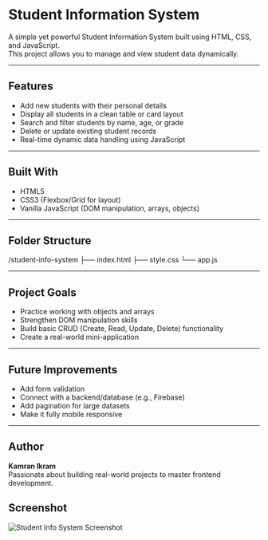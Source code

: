 #  Student Information System

A simple yet powerful Student Information System built using HTML, CSS, and JavaScript.  
This project allows you to manage and view student data dynamically.

---

##  Features

- Add new students with their personal details
- Display all students in a clean table or card layout
- Search and filter students by name, age, or grade
- Delete or update existing student records
- Real-time dynamic data handling using JavaScript

---

##  Built With

- HTML5
- CSS3 (Flexbox/Grid for layout)
- Vanilla JavaScript (DOM manipulation, arrays, objects)

---

##  Folder Structure

/student-info-system ├── index.html ├── style.css └── app.js

---

##  Project Goals

- Practice working with objects and arrays
- Strengthen DOM manipulation skills
- Build basic CRUD (Create, Read, Update, Delete) functionality
- Create a real-world mini-application

---
## Future Improvements

- Add form validation
- Connect with a backend/database (e.g., Firebase)
- Add pagination for large datasets
- Make it fully mobile responsive

---

##  Author

**Kamran Ikram**  
Passionate about building real-world projects to master frontend development.

##  Screenshot

![Student Info System Screenshot](./screenshot.png)

